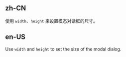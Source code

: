 ## zh-CN

使用 `width`、`height` 来设置模态对话框的尺寸。

## en-US

Use `width` and `height` to set the size of the modal dialog.
